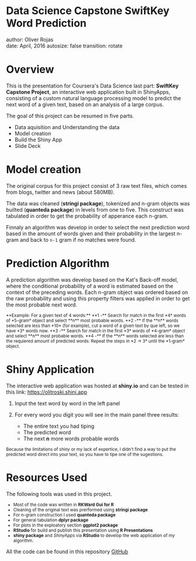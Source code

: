 Data Science Capstone    SwiftKey Word Prediction
========================================================
author: Oliver Rojas     
date: April, 2016
autosize: false
transition: rotate



Overview
========================================================

This is the presentation for Coursera's Data Science last part: **SwiftKey Capstone Project**, an interactive web application built in ShinyApps, consisting of a custom natural language processing model to predict the next word of a given text, based on an analysis of a large corpus. 

The goal of this project can be resumed in five parts.
- Data aquisition and Understanding the data
- Model creation
- Build the Shiny App
- Slide Deck


Model creation
========================================================

The original corpus for this project consist of 3 raw text files, which comes from blogs, twitter and news (about 580MB). 

The data was cleaned (**stringi package**), tokenized and n-gram objects was builted (**quanteda package**) in levels from one to five. This construct was tabulated in order to get the probability of apperance each n-gram.

Finnaly an algorithm was develop in order to select the next prediction word based in the amount of words given and their probability in the largest n-gram and back to `n-1` gram if no matches were found.


Prediction Algorithm
========================================================

A prediction algorithm was develop based on the Kat's Back-off model, where the conditional probability of a word is estimated based on the context of the preceding words. Each n-gram object was ordered based on the raw probability and using this property filters was applied in order to get the most probable next word.  

<small>
**Example: For a given text of 4 words:**  
**1 -** Search for match in the first *4* words of *5-gram* object and select **n** most probable words.  
**2 -** If the **n** words selected are less than *10* (for example), cut a word of a given text by que left, so we have *3* words now.  
**3 -** Search for match in the first *3* words of *4-gram* object and select **n** most probable words.  
**4 -** If the **n** words selected are less than the requiered amount of predicted words: Repeat the steps in *2 -> 3*  until the *1-gram* object.
</small>


Shiny Application
========================================================
The interactive web application was hosted at **shiny.io** and can be tested in this link: https://olitroski.shini.app

1. Input the text word by word in the left panel

2. For every word you digit you will see in the main panel three results:  
     + The entire text you had tiping
     + The predicted word
     + The next **n** more words probable words
     
<small>
Because the limitations of shiny or my lack of expertice, I didn't find a way to put the predicted word direct into your text, so you have to tipe one of the sugestions.
</small>


Resources Used
========================================================

The following tools was used in this project.
<small>
* Most of the code was written in **RKWard Gui for R**
* Cleaning of the original text was prerformed using **stringi package**
* For n-gram construction I used **quanteda package**
* For general tabulation **dplyr package**
* For plots in the exploatory section **ggplot2 package**
* **RStudio** for build and publish this presentation using **R Presentations**
* **shiny package** and *ShinyApps* via **RStudio** to develop the web application of my algorithm.
</small>

All the code can be found in this repository
[GitHub](https://github.com/olitroski/Capstone)
























